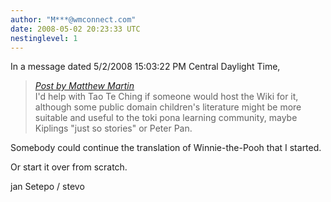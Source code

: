 ```yaml
---
author: "M***@wmconnect.com"
date: 2008-05-02 20:23:33 UTC
nestinglevel: 1
---
```

In a message dated 5/2/2008 15:03:22 PM Central Daylight Time,  

> [_Post by Matthew Martin_](/X7lXcIxk/community-translations#post2)  
> I'd help with Tao Te Ching if someone would host the Wiki for it,  
> although some public domain children's literature might be more  
> suitable and useful to the toki pona learning community, maybe  
> Kiplings "just so stories" or Peter Pan.  
> 

Somebody could continue the translation of Winnie-the-Pooh that I started.  
  
Or start it over from scratch.  
  
jan Setepo / stevo </HTML>